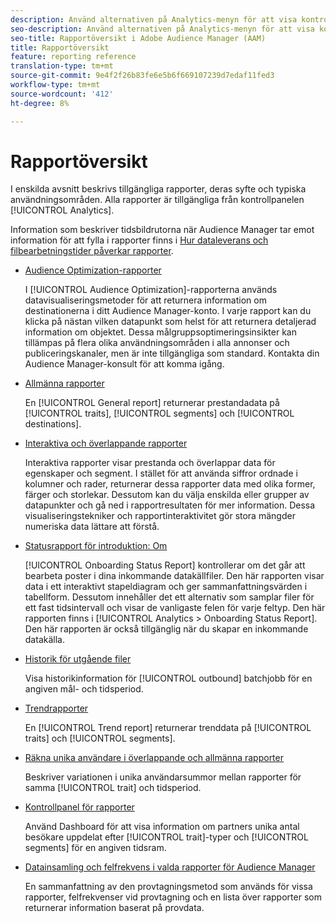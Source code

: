```yaml
---
description: Använd alternativen på Analytics-menyn för att visa kontrollpanelen och olika rapporter.
seo-description: Använd alternativen på Analytics-menyn för att visa kontrollpanelen och olika rapporter i Adobe Audience Manager (AAM).
seo-title: Rapportöversikt i Adobe Audience Manager (AAM)
title: Rapportöversikt
feature: reporting reference
translation-type: tm+mt
source-git-commit: 9e4f2f26b83fe6e5b6f669107239d7edaf11fed3
workflow-type: tm+mt
source-wordcount: '412'
ht-degree: 8%

---
```



# Rapportöversikt

I enskilda avsnitt beskrivs tillgängliga rapporter, deras syfte och typiska användningsområden. Alla rapporter är tillgängliga från kontrollpanelen [!UICONTROL Analytics].

Information som beskriver tidsbildrutorna när Audience Manager tar emot information för att fylla i rapporter finns i [Hur dataleverans och filbearbetningstider påverkar rapporter](/help/using/reference/reporting-file-transfer-timeframe.md).

* [Audience Optimization-rapporter](/help/using/reporting/audience-optimization-reports/audience-optimization-reports.md)

   I [!UICONTROL Audience Optimization]-rapporterna används datavisualiseringsmetoder för att returnera information om destinationerna i ditt Audience Manager-konto. I varje rapport kan du klicka på nästan vilken datapunkt som helst för att returnera detaljerad information om objektet. Dessa målgruppsoptimeringsinsikter kan tillämpas på flera olika användningsområden i alla annonser och publiceringskanaler, men är inte tillgängliga som standard. Kontakta din Audience Manager-konsult för att komma igång.

* [Allmänna rapporter](/help/using/reporting/general-reports.md)

   En [!UICONTROL General report] returnerar prestandadata på [!UICONTROL traits], [!UICONTROL segments] och [!UICONTROL destinations].

* [Interaktiva och överlappande rapporter](/help/using/reporting/dynamic-reports/dynamic-reports.md)

   Interaktiva rapporter visar prestanda och överlappar data för egenskaper och segment. I stället för att använda siffror ordnade i kolumner och rader, returnerar dessa rapporter data med olika former, färger och storlekar. Dessutom kan du välja enskilda eller grupper av datapunkter och gå ned i rapportresultaten för mer information. Dessa visualiseringstekniker och rapportinteraktivitet gör stora mängder numeriska data lättare att förstå.

* [Statusrapport för introduktion: Om](/help/using/reporting/onboarding-status-report.md)

   [!UICONTROL Onboarding Status Report] kontrollerar om det går att bearbeta poster i dina inkommande datakällfiler. Den här rapporten visar data i ett interaktivt stapeldiagram och ger sammanfattningsvärden i tabellform. Dessutom innehåller det ett alternativ som samplar filer för ett fast tidsintervall och visar de vanligaste felen för varje feltyp. Den här rapporten finns i [!UICONTROL Analytics > Onboarding Status Report]. Den här rapporten är också tillgänglig när du skapar en inkommande datakälla.

* [Historik för utgående filer](/help/using/reporting/outbound-history-report.md)

   Visa historikinformation för [!UICONTROL outbound] batchjobb för en angiven mål- och tidsperiod.

* [Trendrapporter](/help/using/reporting/trend-reports.md)

   En [!UICONTROL Trend report] returnerar trenddata på [!UICONTROL traits] och [!UICONTROL segments].

* [Räkna unika användare i överlappande och allmänna rapporter](/help/using/reporting/unique-user-counts.md)

   Beskriver variationen i unika användarsummor mellan rapporter för samma [!UICONTROL trait] och tidsperiod.

* [Kontrollpanel för rapporter](/help/using/reporting/trend-reports.md)

   Använd Dashboard för att visa information om partners unika antal besökare uppdelat efter [!UICONTROL trait]-typer och [!UICONTROL segments] för en angiven tidsram.

* [Datainsamling och felfrekvens i valda rapporter för Audience Manager](/help/using/reporting/report-sampling.md)

   En sammanfattning av den provtagningsmetod som används för vissa rapporter, felfrekvenser vid provtagning och en lista över rapporter som returnerar information baserat på provdata.

